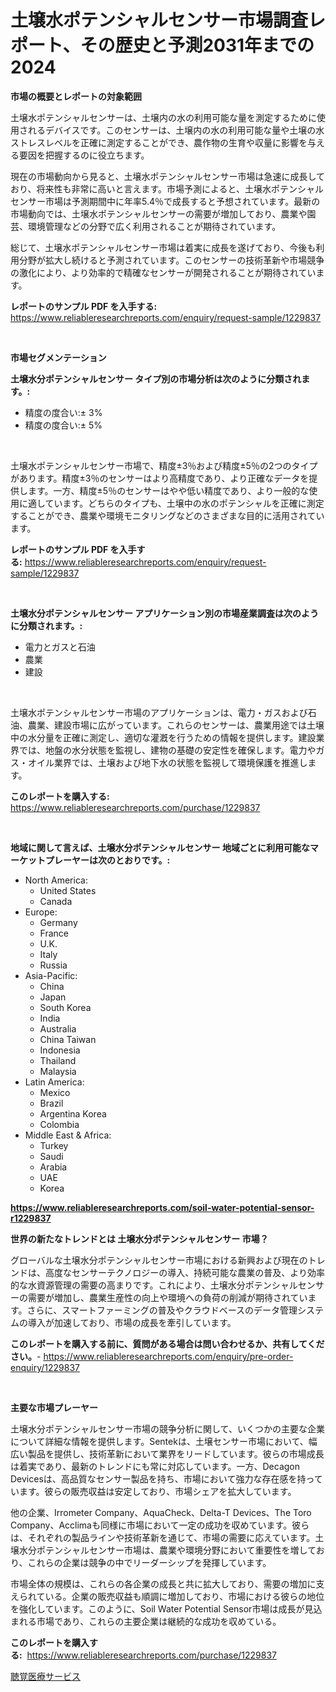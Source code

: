 <p><h1>土壌水ポテンシャルセンサー市場調査レポート、その歴史と予測2031年までの2024</h1></p><p><strong>市場の概要とレポートの対象範囲</strong></p>
<p><p>土壌水ポテンシャルセンサーは、土壌内の水の利用可能な量を測定するために使用されるデバイスです。このセンサーは、土壌内の水の利用可能な量や土壌の水ストレスレベルを正確に測定することができ、農作物の生育や収量に影響を与える要因を把握するのに役立ちます。 </p><p>現在の市場動向から見ると、土壌水ポテンシャルセンサー市場は急速に成長しており、将来性も非常に高いと言えます。市場予測によると、土壌水ポテンシャルセンサー市場は予測期間中に年率5.4％で成長すると予想されています。最新の市場動向では、土壌水ポテンシャルセンサーの需要が増加しており、農業や園芸、環境管理などの分野で広く利用されることが期待されています。</p><p>総じて、土壌水ポテンシャルセンサー市場は着実に成長を遂げており、今後も利用分野が拡大し続けると予測されています。このセンサーの技術革新や市場競争の激化により、より効率的で精確なセンサーが開発されることが期待されています。</p></p>
<p><strong>レポートのサンプル PDF を入手する:</strong> <a href="https://www.reliableresearchreports.com/enquiry/request-sample/1229837">https://www.reliableresearchreports.com/enquiry/request-sample/1229837</a></p>
<p>&nbsp;</p>
<p><strong>市場セグメンテーション</strong></p>
<p><strong>土壌水分ポテンシャルセンサー タイプ別の市場分析は次のように分類されます。:</strong></p>
<p><ul><li>精度の度合い:± 3%</li><li>精度の度合い:± 5%</li></ul></p>
<p>&nbsp;</p>
<p><p>土壌水ポテンシャルセンサー市場で、精度±3％および精度±5％の2つのタイプがあります。精度±3％のセンサーはより高精度であり、より正確なデータを提供します。一方、精度±5％のセンサーはやや低い精度であり、より一般的な使用に適しています。どちらのタイプも、土壌中の水のポテンシャルを正確に測定することができ、農業や環境モニタリングなどのさまざまな目的に活用されています。</p></p>
<p><strong>レポートのサンプル PDF を入手する:</strong>&nbsp;<a href="https://www.reliableresearchreports.com/enquiry/request-sample/1229837">https://www.reliableresearchreports.com/enquiry/request-sample/1229837</a></p>
<p>&nbsp;</p>
<p><strong> 土壌水分ポテンシャルセンサー アプリケーション別の市場産業調査は次のように分類されます。:</strong></p>
<p><ul><li>電力とガスと石油</li><li>農業</li><li>建設</li></ul></p>
<p>&nbsp;</p>
<p><p>土壌水ポテンシャルセンサー市場のアプリケーションは、電力・ガスおよび石油、農業、建設市場に広がっています。これらのセンサーは、農業用途では土壌中の水分量を正確に測定し、適切な灌漑を行うための情報を提供します。建設業界では、地盤の水分状態を監視し、建物の基礎の安定性を確保します。電力やガス・オイル業界では、土壌および地下水の状態を監視して環境保護を推進します。</p></p>
<p><strong>このレポートを購入する:</strong>&nbsp; <a href="https://www.reliableresearchreports.com/purchase/1229837">https://www.reliableresearchreports.com/purchase/1229837</a></p>
<p>&nbsp;</p>
<p><strong>地域に関して言えば、土壌水分ポテンシャルセンサー 地域ごとに利用可能なマーケットプレーヤーは次のとおりです。:</strong></p>
<p><ul>
    <li>
        North America:
        <ul>
            <li>United States</li>
            <li>Canada</li>
        </ul>
    </li>
    <li>
        Europe:
        <ul>
            <li>Germany</li>
            <li>France</li>
            <li>U.K.</li>
            <li>Italy</li>
            <li>Russia</li>
        </ul>
    </li>
    <li>
        Asia-Pacific:
        <ul>
            <li>China</li>
            <li>Japan</li>
            <li>South Korea</li>
            <li>India</li>
            <li>Australia</li>
            <li>China Taiwan</li>
            <li>Indonesia</li>
            <li>Thailand</li>
            <li>Malaysia</li>
        </ul>
    </li>
    <li>
        Latin America:
        <ul>
            <li>Mexico</li>
            <li>Brazil</li>
            <li>Argentina Korea</li>
            <li>Colombia</li>
        </ul>
    </li>
    <li>
        Middle East & Africa:
        <ul>
            <li>Turkey</li>
            <li>Saudi</li>
            <li>Arabia</li>
            <li>UAE</li>
            <li>Korea</li>
        </ul>
    </li>
    </ul></p>
<p><strong><a href="https://www.reliableresearchreports.com/soil-water-potential-sensor-r1229837">https://www.reliableresearchreports.com/soil-water-potential-sensor-r1229837</a></strong>&nbsp;</p>
<p><strong>世界の新たなトレンドとは 土壌水分ポテンシャルセンサー 市場？</strong></p>
<p><p>グローバルな土壌水分ポテンシャルセンサー市場における新興および現在のトレンドは、高度なセンサーテクノロジーの導入、持続可能な農業の普及、より効率的な水資源管理の需要の高まりです。これにより、土壌水分ポテンシャルセンサーの需要が増加し、農業生産性の向上や環境への負荷の削減が期待されています。さらに、スマートファーミングの普及やクラウドベースのデータ管理システムの導入が加速しており、市場の成長を牽引しています。</p></p>
<p><strong>このレポートを購入する前に、質問がある場合は問い合わせるか、共有してください。</strong>- <a href="https://www.reliableresearchreports.com/enquiry/pre-order-enquiry/1229837">https://www.reliableresearchreports.com/enquiry/pre-order-enquiry/1229837</a></p>
<p>&nbsp;</p>
<p><strong>主要な市場プレーヤー</strong></p>
<p><p>土壌水分ポテンシャルセンサー市場の競争分析に関して、いくつかの主要な企業について詳細な情報を提供します。Sentekは、土壌センサー市場において、幅広い製品を提供し、技術革新において業界をリードしています。彼らの市場成長は着実であり、最新のトレンドにも常に対応しています。一方、Decagon Devicesは、高品質なセンサー製品を持ち、市場において強力な存在感を持っています。彼らの販売収益は安定しており、市場シェアを拡大しています。</p><p>他の企業、Irrometer Company、AquaCheck、Delta-T Devices、The Toro Company、Acclimaも同様に市場において一定の成功を収めています。彼らは、それぞれの製品ラインや技術革新を通じて、市場の需要に応えています。土壌水分ポテンシャルセンサー市場は、農業や環境分野において重要性を増しており、これらの企業は競争の中でリーダーシップを発揮しています。</p><p>市場全体の規模は、これらの各企業の成長と共に拡大しており、需要の増加に支えられている。企業の販売収益も順調に増加しており、市場における彼らの地位を強化しています。このように、Soil Water Potential Sensor市場は成長が見込まれる市場であり、これらの主要企業は継続的な成功を収めている。</p></p>
<p><strong>このレポートを購入する:</strong>&nbsp;&nbsp;<a href="https://www.reliableresearchreports.com/purchase/1229837">https://www.reliableresearchreports.com/purchase/1229837</a></p>
<p><p><a href="https://medium.com/@jonathanailey6577467/2024%E5%B9%B4%E3%81%8B%E3%82%892031%E5%B9%B4%E3%81%AE%E6%9C%9F%E9%96%93%E3%81%AB%E4%BA%88%E6%B8%AC%E3%81%95%E3%82%8C%E3%81%9F%E8%81%B4%E8%A6%9A%E4%BF%9D%E5%81%A5%E3%82%B5%E3%83%BC%E3%83%93%E3%82%B9%E5%B8%82%E5%A0%B4%E3%81%AE%E5%8B%95%E5%90%91%E3%81%A8%E5%B8%82%E5%A0%B4%E5%88%86%E6%9E%90-c4f5f1a85a8e">聴覚医療サービス</a></p></p>